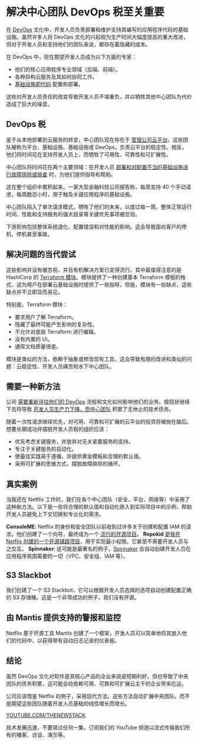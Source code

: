 # 解决中心团队 DevOps 税至关重要

在 [DevOps](https://thenewstack.io/devops/) 文化中，开发人员负责部署和维护支持其编写的应用程序代码的基础设施。虽然许多人将 DevOps 文化的兴起视为生产时间大幅度提高的重大改进，但对于开发人员和支持他们的团队来说，都存在着隐藏的成本。

在 DevOps 中，现在期望开发人员成为以下方面的专家：

- 他们的核心应用程序专业领域（后端、前端）。
- 各种异构云服务及其如何协同工作。
- [基础设施即代码](https://thenewstack.io/infrastructure-as-code-the-ultimate-guide/) 配置和部署。

这些对开发人员责任的改变导致开发人员不堪重负，并以牺牲其他中心团队为代价造成了巨大的噪音。

## DevOps 税

鉴于从本地部署到云服务的转变，中心团队现在存在于 [管理公司云平台](https://thenewstack.io/cloud-management-platforms-need-robust-automated-integration/)。这些团队被称为平台、基础设施、基础设施或 DevOps，负责云平台的稳定性。相反，他们将时间花在支持开发人员上，而牺牲了可用性、可靠性和可扩展性。

中心团队将时间花在两个主要领域：在开发人员 [部署和对配置不当的基础设施进行故障排除或排查](https://thenewstack.io/tutorial-configure-deploy-an-edge-application-on-cloud-native-edge-infrastructure/) 时，为他们提供指导和帮助。

这在整个组织中累积起来。一家大型金融科技公司报告称，每周支持 40 个手动请求，每周数百小时，用于触及关键应用程序的基础设施。

中心团队陷入了单次请求模式，牺牲了他们的未来，以度过每一周。整体正常运行时间、性能和支持服务的强大目录等关键优先事项被忽视。

下游影响包括整体系统退化、配置错误和对性能的影响。这会导致面向客户的停机、停机甚至事故。

## 解决问题的当代尝试

这些影响并没有被忽视，并且有机解决方案已变得流行。其中最值得注意的是 HashiCorp 的 [Terraform 模块](https://developer.hashicorp.com/terraform/language/modules)。模块提供了一种创建基本 Terraform 模板的格式，这为用户在部署云基础设施时提供了一些指导。但是，模块有一些缺点，这些缺点并不立即显而易见。

特别是，Terraform 模块：

- 要求用户了解 Terraform。
- 隐藏了最终可能产生影响的复杂性。
- 不允许对底层 Terraform 进行编辑。
- 没有内置的 UI。
- 通常文档质量很差。

模块是类似的方法，依赖于抽象或修改现有工具，这会导致有限的改进和类似的问题：云稳定性、开发人员痛苦和水下中心团队。

## 需要一种新方法

公司 [需要重新评估他们的 DevOps](https://thenewstack.io/devops-needs-security-champions/) 流程和文化如何影响他们的业务。按现状继续下去将导致 [开发人员生产力下降，而中心团队](https://thenewstack.io/platform-teams-adopt-these-7-developer-productivity-drivers/) 积累了无休止的技术债务。

随着一次性请求继续优先，对可用、可靠和可扩展的云平台的投资将被抛在脑后。想要长期成功并摆脱开发人员税的组织应该：

- 优先考虑关键服务，并放弃对无关紧要服务的支持。
- 专注于关键服务的自动化。
- 使最佳实践易于遵循，并提供黄金模板和合理的默认值。
- 采用可扩展的思维方式，摆脱故障排除的循环。

## 真实案例

当我还在 Netflix 工作时，我们在各个中心团队（安全、平台、网络等）中采用了这种新方法。以下是一些将合理的默认值和自动化嵌入到实际项目中的示例，帮助开发人员避免上下文切换和专业化的需求。

**ConsoleME**: Netflix 的身份和安全团队以前收到过许多关于创建和配置 IAM 的请求。他们创建了一个向导，最终成为一个 [流行的开源项目](https://github.com/Netflix/consoleme)。
**Repokid** [是我在 Netflix 创建的一个开源铺路项目](https://github.com/Netflix/repokid)，用于实现最小权限。它甚至不需要开发人员与之交互。
**Spinnaker**: 这可能是最著名的例子，[Spinnaker](https://github.com/spinnaker/spinnaker) 会自动创建开发人员在应用程序周围需要的一切（VPC、安全组、IAM 等）。
## S3 Slackbot

我们创建了一个 S3 Slackbot，它可以根据开发人员选择的选项自动创建配置正确的 S3 存储桶。这是一个非常成功的例子，我们没有开源。

## 由 Mantis 提供支持的警报和监控

Netflix 基于开源工具 Mantis 创建了一个框架，开发人员可以简单地将其放入他们的代码中，以获得带有自动日志记录的仪表板。

## 结论

虽然 DevOps 文化对软件是其核心产品的企业来说是短期利好，但也导致了中央团队的债务积累，这可能会给依赖可用、可靠和可扩展云主干的企业带来厄运。

公司应该借鉴 Netflix 的例子，采用现代方法。这些方法自动扩展中央团队，而不是期望这些团队随着开发人员基础的线性增长而增长。

[YOUTUBE.COM/THENEWSTACK](https://youtube.com/thenewstack?sub_confirmation=1)

技术发展迅速，不要错过任何一集。订阅我们的 YouTube 频道以流式传输我们所有的播客、访谈、演示等。